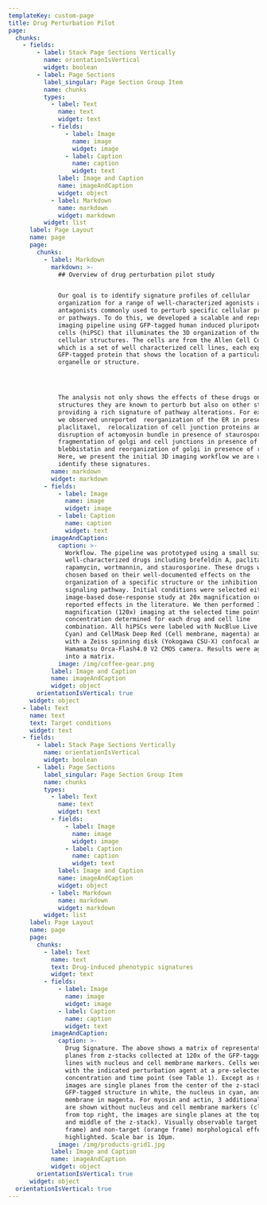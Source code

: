 ```yaml
---
templateKey: custom-page
title: Drug Perturbation Pilot
page:
  chunks:
    - fields:
        - label: Stack Page Sections Vertically
          name: orientationIsVertical
          widget: boolean
        - label: Page Sections
          label_singular: Page Section Group Item
          name: chunks
          types:
            - label: Text
              name: text
              widget: text
            - fields:
                - label: Image
                  name: image
                  widget: image
                - label: Caption
                  name: caption
                  widget: text
              label: Image and Caption
              name: imageAndCaption
              widget: object
            - label: Markdown
              name: markdown
              widget: markdown
          widget: list
      label: Page Layout
      name: page
      page:
        chunks:
          - label: Markdown
            markdown: >-
              ## Overview of drug perturbation pilot stud​y


              Our goal is to identify signature profiles of cellular
              organization for a range of well-characterized agonists and
              antagonists commonly used to perturb specific cellular processes
              or pathways. To do this, we developed a scalable and reproducible
              imaging pipeline using GFP-tagged human induced pluripotent stem
              cells (hiPSC) that illuminates the 3D organization of the major
              cellular structures. The cells are from the Allen Cell Collection,
              which is a set of well characterized cell lines, each expressing a
              GFP-tagged protein that shows the location of a particular cell
              organelle or structure.




              ​The analysis not only shows the effects of these drugs on
              structures they are known to perturb but also on other structures
              providing a rich signature of pathway alterations. For examples,
              we observed unreported  reorganization of the ER in presence of
              placlitaxel,  relocalization of cell junction proteins and 
              disruption of actomyosin bundle in presence of staurosporine,
              fragmentation of golgi and cell junctions in presence of 
              blebbistatin and reorganization of golgi in presence of rapamycin.
              Here, we present the initial 3D imaging workflow we are using to
              identify these signatures.
            name: markdown
            widget: markdown
          - fields:
              - label: Image
                name: image
                widget: image
              - label: Caption
                name: caption
                widget: text
            imageAndCaption:
              caption: >-
                Workflow. The pipeline was prototyped using a small suite of
                well-characterized drugs including brefeldin A, paclitaxel,
                rapamycin, wortmannin, and staurosporine. These drugs were
                chosen based on their well-documented effects on the
                organization of a specific structure or the inhibition of a
                signaling pathway. Initial conditions were selected either by an
                image-based dose-response study at 20x magnification or based on
                reported effects in the literature. We then performed 3D high
                magnification (120x) imaging at the selected time point and drug
                concentration determined for each drug and cell line
                combination. All hiPSCs were labeled with NucBlue Live (DNA,
                Cyan) and CellMask Deep Red (Cell membrane, magenta) and imaged
                with a Zeiss spinning disk (Yokogawa CSU-X) confocal and
                Hamamatsu Orca-Flash4.0 V2 CMOS camera. Results were aggregated
                into a matrix.
              image: /img/coffee-gear.png
            label: Image and Caption
            name: imageAndCaption
            widget: object
        orientationIsVertical: true
      widget: object
    - label: Text
      name: text
      text: Target conditions
      widget: text
    - fields:
        - label: Stack Page Sections Vertically
          name: orientationIsVertical
          widget: boolean
        - label: Page Sections
          label_singular: Page Section Group Item
          name: chunks
          types:
            - label: Text
              name: text
              widget: text
            - fields:
                - label: Image
                  name: image
                  widget: image
                - label: Caption
                  name: caption
                  widget: text
              label: Image and Caption
              name: imageAndCaption
              widget: object
            - label: Markdown
              name: markdown
              widget: markdown
          widget: list
      label: Page Layout
      name: page
      page:
        chunks:
          - label: Text
            name: text
            text: Drug-induced phenotypic signatures
            widget: text
          - fields:
              - label: Image
                name: image
                widget: image
              - label: Caption
                name: caption
                widget: text
            imageAndCaption:
              caption: >-
                Drug Signature. The above shows a matrix of representative image
                planes from z-stacks collected at 120x of the GFP-tagged cell
                lines with nucleus and cell membrane markers. Cells were treated
                with the indicated perturbation agent at a pre-selected
                concentration and time point (see Table 1). Except as noted, all
                images are single planes from the center of the z-stack with the
                GFP-tagged structure in white, the nucleus in cyan, and the cell
                membrane in magenta. For myosin and actin, 3 additional planes
                are shown without nucleus and cell membrane markers (clockwise
                from top right, the images are single planes at the top, bottom,
                and middle of the z-stack). Visually observable target (green
                frame) and non-target (orange frame) morphological effects are
                highlighted. Scale bar is 10µm.
              image: /img/products-grid1.jpg
            label: Image and Caption
            name: imageAndCaption
            widget: object
        orientationIsVertical: true
      widget: object
  orientationIsVertical: true
---
```


